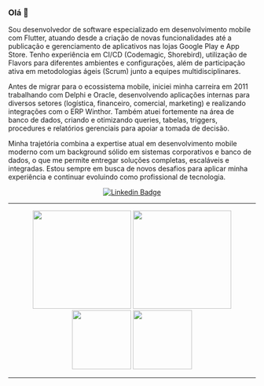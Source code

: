 ### Olá 👋

Sou desenvolvedor de software especializado em desenvolvimento mobile com Flutter, atuando desde a criação de novas funcionalidades até a publicação e gerenciamento de aplicativos nas lojas Google Play e App Store. Tenho experiência em CI/CD (Codemagic, Shorebird), utilização de Flavors para diferentes ambientes e configurações, além de participação ativa em metodologias ágeis (Scrum) junto a equipes multidisciplinares.

Antes de migrar para o ecossistema mobile, iniciei minha carreira em 2011 trabalhando com Delphi e Oracle, desenvolvendo aplicações internas para diversos setores (logística, financeiro, comercial, marketing) e realizando integrações com o ERP Winthor. Também atuei fortemente na área de banco de dados, criando e otimizando queries, tabelas, triggers, procedures e relatórios gerenciais para apoiar a tomada de decisão.

Minha trajetória combina a expertise atual em desenvolvimento mobile moderno com um background sólido em sistemas corporativos e banco de dados, o que me permite entregar soluções completas, escaláveis e integradas. Estou sempre em busca de novos desafios para aplicar minha experiência e continuar evoluindo como profissional de tecnologia.

<div align="center">

[![Linkedin Badge](https://img.shields.io/badge/-Luis%20Gustavo-4361EE?style=flat-square&logo=Linkedin&logoColor=white&link=https://www.linkedin.com/in/luis-gustavo-1a669942/)](https://www.linkedin.com/in/luis-gustavo-1a669942/) 

</div>

<div align="center">
 
</p>

 ---
 
   <div align="center">
 
  <img height="200em" src="https://github-readme-stats.vercel.app/api?username=luisgustavoo&show_icons=true&theme=dark"/>
  <img height="200em" src="https://github-readme-stats.vercel.app/api/top-langs/?username=luisgustavoo&theme=dark"/>
  <br>
  <img height="120em" src="https://github-readme-streak-stats.herokuapp.com/?user=luisgustavoo&show_icons=true&locale=en&layout=compact&theme=dark&line_height=1"/>
  <img height="120em" src="https://github-profile-summary-cards.vercel.app/api/cards/profile-details?username=luisgustavoo&theme=dracula"/>

   </div>

---


   
 
<!--  [![Readme Card](https://github-readme-stats.vercel.app/api/pin/?username=luisgustavoo&repo=onde-gastei-app)](https://github.com/luisgustavoo/github-readme-stats) -->

   
   </div>


